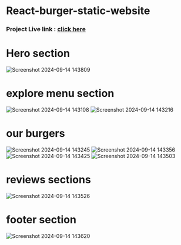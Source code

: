 # React-burger-static-website

<h3>Project Live link : <a href="https://react-burger-app-fawn.vercel.app" target="_blank">click here</a>  </h3>


<h1>Hero section</h1>

![Screenshot 2024-09-14 143809](https://github.com/user-attachments/assets/64bb270c-4c65-4855-86ce-3ff7134d9d0f)
  <h1> explore menu section </h1>
  
![Screenshot 2024-09-14 143108](https://github.com/user-attachments/assets/df3b6baf-e104-4b4e-8b8f-65467efcbe9a)
![Screenshot 2024-09-14 143216](https://github.com/user-attachments/assets/298dc059-e61e-44f8-9363-7be3bb6f7a58)

<h1>our burgers</h1>

![Screenshot 2024-09-14 143245](https://github.com/user-attachments/assets/cc420a29-2b27-42f0-9f2a-54b84c78abe9)
![Screenshot 2024-09-14 143356](https://github.com/user-attachments/assets/04f36366-250e-48bd-9f63-14d0808abcd6)
![Screenshot 2024-09-14 143425](https://github.com/user-attachments/assets/da3d3ff9-64d4-470f-9950-437f5d7bc6d0)
![Screenshot 2024-09-14 143503](https://github.com/user-attachments/assets/c797a92d-1b72-4a75-89ce-82b3033a55d9)

<h1>reviews sections</h1>

![Screenshot 2024-09-14 143526](https://github.com/user-attachments/assets/6f4b0bf5-d780-44bc-9ead-d7a98c194603)

 <h1>footer section</h1>
 
![Screenshot 2024-09-14 143620](https://github.com/user-attachments/assets/145410ef-ea9d-4051-9307-424961472f4a)
